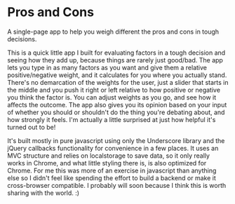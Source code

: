 # Pros and Cons

A single-page app to help you weigh different the pros and cons in tough decisions.

This is a quick little app I built for evaluating factors in a tough decision and seeing how they add up, because things are rarely just good/bad. The app lets you type in as many factors as you want and give them a relative positive/negative weight, and it calculates for you where you actually stand. There's no demarcation of the weights for the user, just a slider that starts in the middle and you push it right or left relative to how positive or negative you think the factor is. You can adjust weights as you go, and see how it affects the outcome. The app also gives you its opinion based on your input of whether you should or shouldn't do the thing you're debating about, and how strongly it feels. I'm actually a little surprised at just how helpful it's turned out to be!

It's built mostly in pure javascript using only the Underscore library and the jQuery callbacks functionality for convenience in a few places. It uses an MVC structure and relies on localstorage to save data, so it only really works in Chrome, and what little styling there is, is also optimized for Chrome. For me this was more of an exercise in javascript than anything else so I didn't feel like spending the effort to build a backend or make it cross-browser compatible. I probably will soon because I think this is worth sharing with the world. :)
